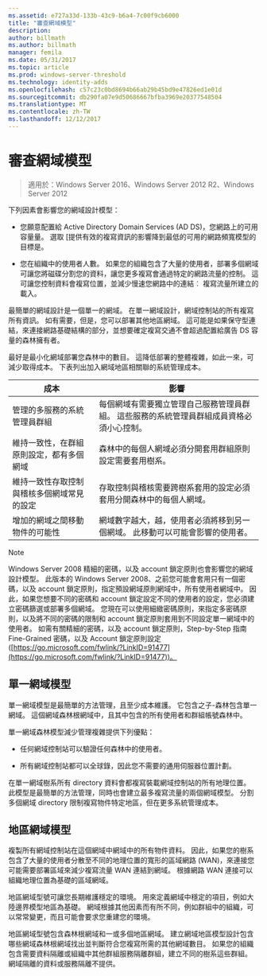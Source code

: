 ```yaml
---
ms.assetid: e727a33d-133b-43c9-b6a4-7c00f9cb6000
title: "審查網域模型"
description: 
author: billmath
ms.author: billmath
manager: femila
ms.date: 05/31/2017
ms.topic: article
ms.prod: windows-server-threshold
ms.technology: identity-adds
ms.openlocfilehash: c57c23c0bd8694b66ab29b45bd9e47826ed1e01d
ms.sourcegitcommit: db290fa07e9d50686667bfba3969e20377548504
ms.translationtype: MT
ms.contentlocale: zh-TW
ms.lasthandoff: 12/12/2017
---
```

# <a name="reviewing-the-domain-models"></a>審查網域模型

>適用於：Windows Server 2016、Windows Server 2012 R2、Windows Server 2012

下列因素會影響您的網域設計模型：  
  
-   您願意配置給 Active Directory Domain Services (AD DS)，您網路上的可用容量量。 選取 [提供有效的複寫資訊的影響降到最低的可用的網路頻寬模型的目標是。  
  
-   您在組織中的使用者人數。 如果您的組織包含了大量的使用者，部署多個網域可讓您將磁碟分割您的資料，讓您更多複寫會通過特定的網路流量的控制。 這可讓您控制資料會複寫位置，並減少慢速您網路中的連結︰ 複寫流量所建立的載入。  
  
最簡單的網域設計是一個單一的網域。 在單一網域設計，網域控制站的所有複寫所有資訊。 如有需要，但是，您可以部署其他地區網域。 這可能是如果保守型連結，來連接網路基礎結構的部分，並想要確定複寫交通不會超過配置給廣告 DS 容量的森林擁有者。  
  
最好是最小化網域部署您森林中的數目。 這降低部署的整體複雜，如此一來，可減少取得成本。 下表列出加入網域地區相關聯的系統管理成本。  
  
|成本|影響|  
|--------|----------------|  
|管理的多服務的系統管理員群組|每個網域有需要獨立管理自己服務管理員群組。 這些服務的系統管理員群組成員資格必須小心控制。|  
|維持一致性，在群組原則設定，都有多個網域|森林中的每個人網域必須分開套用群組原則設定需要套用樹系。|  
|維持一致性存取控制與稽核多個網域常見的設定|存取控制與稽核需要跨樹系套用的設定必須套用分開森林中的每個人網域。|  
|增加的網域之間移動物件的可能性|網域數字越大，越，使用者必須將移到另一個網域。 此移動可以可能會影響的使用者。|  
  
> [!NOTE]  
>  Windows Server 2008 精細的密碼，以及 account 鎖定原則也會影響您的網域設計模型。 此版本的 Windows Server 2008、之前您可能會套用只有一個密碼，以及 account 鎖定原則，指定預設網域原則網域中，所有使用者網域中。 因此，如果您想要不同的密碼和 account 鎖定設定不同的使用者的設定，您必須建立密碼篩選或部署多個網域。 您現在可以使用細緻密碼原則，來指定多密碼原則，以及將不同的密碼的限制和 account 鎖定原則套用到不同設定單一網域中的使用者。 如需有關精細的密碼，以及 account 鎖定原則，Step-by-Step 指南 Fine-Grained 密碼，以及 Account 鎖定原則設定 ([https://go.microsoft.com/fwlink/?LinkID=91477](https://go.microsoft.com/fwlink/?LinkID=91477))。  
  
## <a name="single-domain-model"></a>單一網域模型  
單一網域模型是最簡單的方法管理，且至少成本維護。 它包含之子-森林包含單一網域。 這個網域森林根網域中，且其中包含的所有使用者和群組帳號森林中。  
  
單一網域森林模型減少管理複雜提供下列優點：  
  
-   任何網域控制站可以驗證任何森林中的使用者。  
  
-   所有網域控制站都可以全球錄，因此您不需要的通用伺服器位置計劃。  
  
在單一網域樹系所有 directory 資料會都複寫裝載網域控制站的所有地理位置。 此模型是最簡單的方法管理，同時也會建立最多複寫流量的兩個網域模型。 分割多個網域 directory 限制複寫物件特定地區，但在更多系統管理成本。  
  
## <a name="regional-domain-model"></a>地區網域模型  
複製所有網域控制站在這個網域中網域中的所有物件資料。 因此，如果您的樹系包含了大量的使用者分散至不同的地理位置的寬形的區域網路 (WAN)，來連接您可能需要部署區域來減少複寫流量 WAN 連結到網域。 根據網路 WAN 連接可以組織地理位置為基礎的區域網域。  
  
地區網域型號可讓您長期維護穩定的環境。 用來定義網域中穩定的項目，例如大陸邊界模型地區為基礎。 網域根據其他因素而有所不同，例如群組中的組織，可以常常變更，而且可能會要求您重建您的環境。  
  
地區網域型號包含森林根網域和一或多個地區網域。 建立網域地區模型設計包含哪些網域森林根網域找出並判斷符合您複寫所需的其他網域數目。 如果您的組織包含需要資料隔離或組織中其他群組服務隔離群組，建立不同的樹系這些群組。 網域隔離的資料或服務隔離不提供。  
  


